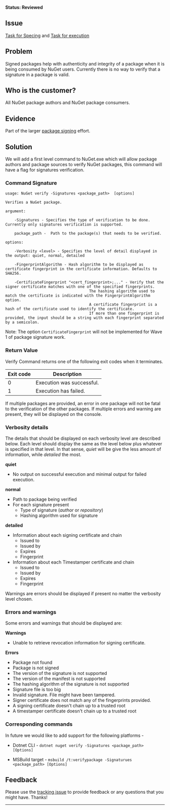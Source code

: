 **Status: Reviewed** 

## Issue
[Task for Specing](https://github.com/nuget/home/issues/6005) and [Task for execution](https://github.com/nuget/home/issues/6006)

## Problem
Signed packages help with authenticity and integrity of a package when it is being consumed by NuGet users. Currently there is no way to verify that a signature in a package is valid. 

## Who is the customer?
All NuGet package authors and NuGet package consumers.

## Evidence
Part of the larger [package signing](https://github.com/NuGet/Home/wiki/Author-Package-Signing) effort.

##  Solution
We will add a first level command to NuGet.exe which will allow package authors and package sources to verify NuGet packages, this command will have a flag for signatures verification.

### Command Signature 
```
usage: NuGet verify -Signatures <package_path>  [options]

Verifies a NuGet package.

argument:

    -Signatures - Specifies the type of verification to be done. Currently only signatures verification is supported.
    
    package_path -  Path to the package(s) that needs to be verified.

options:

    -Verbosity <level> - Specifies the level of detail displayed in the output: quiet, normal, detailed

    -FingerprintAlgorithm - Hash algorithm to be displayed as certificate fingerprint in the certificate information. Defaults to SHA256.

    -CertificateFingerprint "<cert_fingerprint>;..." - Verify that the signer certificate matches with one of the specified fingerprints.
                                     The hashing algorithm used to match the certificate is indicated with the FingerprintAlgorithm option.
                                     A certificate fingerprint is a hash of the certificate used to identify the certificate.
                                     If more than one fingerprint is provided, the input should be a string with each fingerprint separated by a semicolon.

```

Note: The option `CertificateFingerprint` will not be implemented for Wave 1 of package signature work.

### Return Value

Verify Command returns one of the following exit codes when it terminates.

| Exit code     | Description |
| ------------- | ------------- |
| 0  | Execution was successful.|
| 1  | Execution has failed. |

If multiple packages are provided, an error in one package will not be fatal to the verification of the other packages. If multiple errors and warning are present, they will be displayed on the console.

### Verbosity details

The details that should be displayed on each verbosity level are described below. Each level should display the same as the level below plus whatever is specified in that level. In that sense, _quiet_ will be give the less amount of information, while _detailed_ the most.

**quiet**

* No output on successful execution and minimal output for failed execution.

**normal**

* Path to package being verified
* For each signature present
    * Type of signature (_author_ or _repository_)
    * Hashing algorithm used for signature

**detailed**

* Information about each signing certificate and chain
    * Issued to
    * Issued by
    * Expires
    * Fingerprint
*  Information about each Timestamper certificate and chain
    * Issued to
    * Issued by
    * Expires
    * Fingerprint

Warnings are errors should be displayed if present no matter the verbosity level chosen.

### Errors and warnings

Some errors and warnings that should be displayed are:

**Warnings**

* Unable to retrieve revocation information for signing certificate.

**Errors**

* Package not found
* Package is not signed
* The version of the signature is not supported
* The version of the manifest is not supported
* The hashing algorithm of the signature is not supported
* Signature file is too big
* Invalid signature. File might have been tampered.
* Signer certificate does not match any of the fingerprints provided.
* A signing certificate doesn't chain up to a trusted root
* A timestamper certificate doesn't chain up to a trusted root

### Corresponding commands

In future we would like to add support for the following platforms - 

* Dotnet CLI - `dotnet nuget verify -Signatures <package_path> [Options]`

* MSBuild target - `msbuild /t:verifypackage -Signaturues <package_path> [Options]`

## Feedback
Please use the [tracking issue](https://github.com/NuGet/Home/issues/6005) to provide feedback or any questions that you might have. Thanks!
***